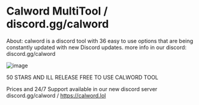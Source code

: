 # Calword MultiTool / discord.gg/calword
About: calword is a discord tool with 36 easy to use options that are being constantly updated with new Discord updates.
more info in our discord: discord.gg/calword



![image](https://github.com/lostroes/Blast-MultiTool/assets/80589822/3751c5c0-7fce-4fb4-b929-e0177d7b9e07)

50 STARS AND ILL RELEASE FREE TO USE CALWORD TOOL

Prices and 24/7 Support available in our new discord server discord.gg/calword / https://calword.lol
